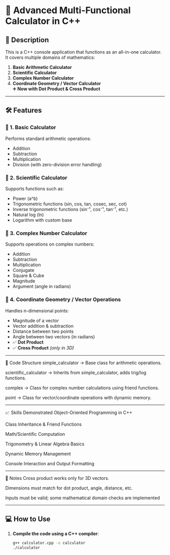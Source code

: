 # 🧮 Advanced Multi-Functional Calculator in C++

## 🔧 Description

This is a C++ console application that functions as an all-in-one calculator. It covers multiple domains of mathematics:

1. **Basic Arithmetic Calculator**
2. **Scientific Calculator**
3. **Complex Number Calculator**
4. **Coordinate Geometry / Vector Calculator**  
   ➕ **Now with Dot Product & Cross Product**

---

## 🛠️ Features

### 🔢 1. Basic Calculator
Performs standard arithmetic operations:
- Addition
- Subtraction
- Multiplication
- Division (with zero-division error handling)

### 🧪 2. Scientific Calculator
Supports functions such as:
- Power (a^b)
- Trigonometric functions (sin, cos, tan, cosec, sec, cot)
- Inverse trigonometric functions (sin⁻¹, cos⁻¹, tan⁻¹, etc.)
- Natural log (ln)
- Logarithm with custom base

### 🔁 3. Complex Number Calculator
Supports operations on complex numbers:
- Addition
- Subtraction
- Multiplication
- Conjugate
- Square & Cube
- Magnitude
- Argument (angle in radians)

### 📍 4. Coordinate Geometry / Vector Operations
Handles n-dimensional points:
- Magnitude of a vector
- Vector addition & subtraction
- Distance between two points
- Angle between two vectors (in radians)
- ✅ **Dot Product**
- ✅ **Cross Product** *(only in 3D)*

---
📂 Code Structure
simple_calculator → Base class for arithmetic operations.

scientific_calculator → Inherits from simple_calculator, adds trig/log functions.

complex → Class for complex number calculations using friend functions.

point → Class for vector/coordinate operations with dynamic memory.

---

📈 Skills Demonstrated
Object-Oriented Programming in C++

Class Inheritance & Friend Functions

Math/Scientific Computation

Trigonometry & Linear Algebra Basics

Dynamic Memory Management

Console Interaction and Output Formatting

---

📘 Notes
Cross product works only for 3D vectors.

Dimensions must match for dot product, angle, distance, etc.

Inputs must be valid; some mathematical domain checks are implemented

---


## 💻 How to Use

1. **Compile the code using a C++ compiler**:
   ```bash
   g++ calculator.cpp -o calculator
   ./calculator
